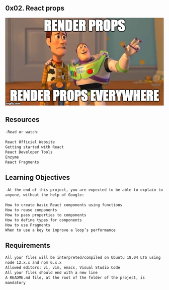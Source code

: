 ## 0x02. React props 

![image](prop.jpeg)

## Resources

    -Read or watch:

    React Official Website
    Getting started with React
    React Developer Tools
    Enzyme
    React Fragments

## Learning Objectives

    -At the end of this project, you are expected to be able to explain to anyone, without the help of Google:

    How to create basic React components using functions
    How to reuse components
    How to pass properties to components
    How to define types for components
    How to use Fragments
    When to use a key to improve a loop’s performance

## Requirements

    All your files will be interpreted/compiled on Ubuntu 18.04 LTS using node 12.x.x and npm 6.x.x
    Allowed editors: vi, vim, emacs, Visual Studio Code
    All your files should end with a new line
    A README.md file, at the root of the folder of the project, is mandatory

